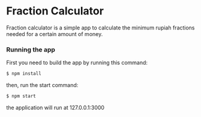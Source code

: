 # Fraction Calculator

Fraction calculator is a simple app to calculate the minimum rupiah fractions needed for a certain amount of money.

### Running the app

First you need to build the app by running this command:
```sh
$ npm install
```

then, run the start command:
```sh
$ npm start
```
the application will run at 127.0.0.1:3000